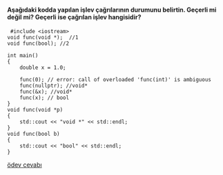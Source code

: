 #### Aşağıdaki kodda yapılan işlev çağrılarının durumunu belirtin. Geçerli mi değil mi? Geçerli ise çağrılan işlev hangisidir?

```
 #include <iostream>
void func(void *);  //1
void func(bool); //2

int main()
{
	double x = 1.0;

	func(0); // error: call of overloaded 'func(int)' is ambiguous
	func(nullptr); //void*
	func(&x); //void*
	func(x); // bool
}
void func(void *p)
{
	std::cout << "void *" << std::endl;
}
void func(bool b)
{
	std::cout << "bool" << std::endl;
}
```

[ödev cevabı](https://vimeo.com/433281751)
